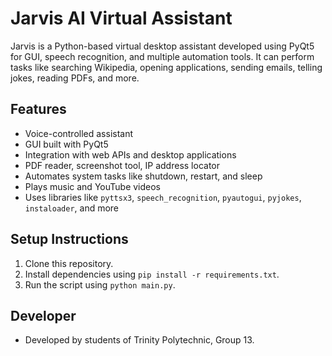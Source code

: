 # Jarvis AI Virtual Assistant

Jarvis is a Python-based virtual desktop assistant developed using PyQt5 for GUI, speech recognition, and multiple automation tools. It can perform tasks like searching Wikipedia, opening applications, sending emails, telling jokes, reading PDFs, and more.

## Features

- Voice-controlled assistant
- GUI built with PyQt5
- Integration with web APIs and desktop applications
- PDF reader, screenshot tool, IP address locator
- Automates system tasks like shutdown, restart, and sleep
- Plays music and YouTube videos
- Uses libraries like `pyttsx3`, `speech_recognition`, `pyautogui`, `pyjokes`, `instaloader`, and more

## Setup Instructions

1. Clone this repository.
2. Install dependencies using `pip install -r requirements.txt`.
3. Run the script using `python main.py`.

## Developer
- Developed by students of Trinity Polytechnic, Group 13.
